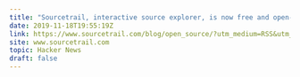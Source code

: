 ```yaml
---
title: "Sourcetrail, interactive source explorer, is now free and open-source"
date: 2019-11-18T19:55:19Z
link: https://www.sourcetrail.com/blog/open_source/?utm_medium=RSS&utm_source=hune
site: www.sourcetrail.com
topic: Hacker News
draft: false
---
```

